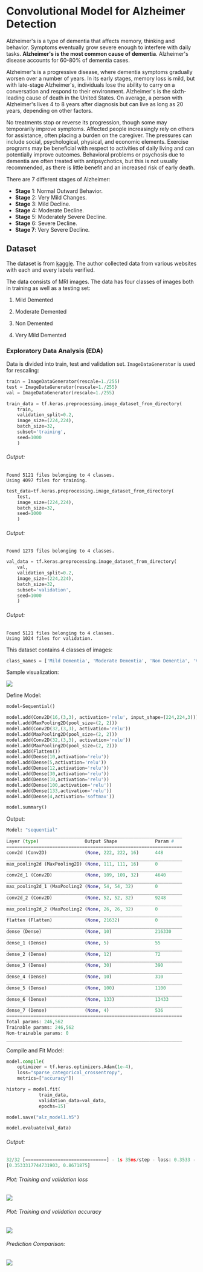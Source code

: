 # Convolutional Model for Alzheimer Detection

Alzheimer's is a type of dementia that affects memory, thinking and behavior. Symptoms eventually grow severe enough to interfere with daily tasks. **Alzheimer's is the most common cause of dementia**. Alzheimer's disease accounts for 60-80% of dementia cases.

Alzheimer's is a progressive disease, where dementia symptoms gradually worsen over a number of years. In its early stages, memory loss is mild, but with late-stage Alzheimer's, individuals lose the ability to carry on a conversation and respond to their environment. Alzheimer's is the sixth-leading cause of death in the United States. On average, a person with Alzheimer's lives 4 to 8 years after diagnosis but can live as long as 20 years, depending on other factors.

No treatments stop or reverse its progression, though some may temporarily improve symptoms. Affected people increasingly rely on others for assistance, often placing a burden on the caregiver. The pressures can include social, psychological, physical, and economic elements. Exercise programs may be beneficial with respect to activities of daily living and can potentially improve outcomes. Behavioral problems or psychosis due to dementia are often treated with antipsychotics, but this is not usually recommended, as there is little benefit and an increased risk of early death.

There are 7 different stages of Alzheimer:

- **Stage** 1: Normal Outward Behavior.
- **Stage** 2: Very Mild Changes.
- **Stage** 3: Mild Decline.
- **Stage** 4: Moderate Decline.
- **Stage** 5: Moderately Severe Decline.
- **Stage** 6: Severe Decline.
- **Stage 7**: Very Severe Decline.

## Dataset

The dataset is from [kaggle](https://www.kaggle.com/tourist55/alzheimers-dataset-4-class-of-images). The author collected data from various websites with each and every labels verified.

The data consists of MRI images. The data has four classes of images both in training as well as a testing set:

1. Mild Demented

2. Moderate Demented

3. Non Demented

4. Very Mild Demented

### Exploratory Data Analysis (EDA)

Data is divided into train, test and validation set. `ImageDataGenerator` is used for rescaling:

```python
train = ImageDataGenerator(rescale=1./255)
test = ImageDataGenerator(rescale=1./255)
val = ImageDataGenerator(rescale=1./255)
```

```python
train_data = tf.keras.preprocessing.image_dataset_from_directory(
    train,
    validation_split=0.2,
    image_size=(224,224),
    batch_size=32,
    subset='training',
    seed=1000
    )
```

###### Output:

```
Found 5121 files belonging to 4 classes.
Using 4097 files for training.
```

```python
test_data=tf.keras.preprocessing.image_dataset_from_directory(
    test,
    image_size=(224,224),
    batch_size=32,
    seed=1000
    )
```

###### Output:

```
Found 1279 files belonging to 4 classes.
```

```python
val_data = tf.keras.preprocessing.image_dataset_from_directory(
    val,
    validation_split=0.2,
    image_size=(224,224),
    batch_size=32,
    subset='validation',
    seed=1000
    )
```

###### Output:

```
Found 5121 files belonging to 4 classes.
Using 1024 files for validation.
```

This dataset contains 4 classes of images:

```python
class_names = ['Mild Dementia', 'Moderate Dementia', 'Non Dementia', 'Very Mild Dementia']
```

Sample visualization:

![](images/sample_visualization.png)

Define Model:

```python
model=Sequential()

model.add(Conv2D(16,(3,3), activation='relu', input_shape=(224,224,3)))
model.add(MaxPooling2D(pool_size=(2, 2)))
model.add(Conv2D(32,(3,3), activation='relu'))
model.add(MaxPooling2D(pool_size=(2, 2)))
model.add(Conv2D(32,(3,3), activation='relu'))
model.add(MaxPooling2D(pool_size=(2, 2)))
model.add(Flatten())
model.add(Dense(10,activation='relu'))
model.add(Dense(5,activation='relu'))
model.add(Dense(12,activation='relu'))
model.add(Dense(30,activation='relu'))
model.add(Dense(10,activation='relu'))
model.add(Dense(100,activation='relu'))
model.add(Dense(133,activation='relu'))
model.add(Dense(4,activation='softmax'))

model.summary()
```

Output:

```python
Model: "sequential"
_________________________________________________________________
Layer (type)                 Output Shape              Param #   
=================================================================
conv2d (Conv2D)              (None, 222, 222, 16)      448       
_________________________________________________________________
max_pooling2d (MaxPooling2D) (None, 111, 111, 16)      0         
_________________________________________________________________
conv2d_1 (Conv2D)            (None, 109, 109, 32)      4640      
_________________________________________________________________
max_pooling2d_1 (MaxPooling2 (None, 54, 54, 32)        0         
_________________________________________________________________
conv2d_2 (Conv2D)            (None, 52, 52, 32)        9248      
_________________________________________________________________
max_pooling2d_2 (MaxPooling2 (None, 26, 26, 32)        0         
_________________________________________________________________
flatten (Flatten)            (None, 21632)             0         
_________________________________________________________________
dense (Dense)                (None, 10)                216330    
_________________________________________________________________
dense_1 (Dense)              (None, 5)                 55        
_________________________________________________________________
dense_2 (Dense)              (None, 12)                72        
_________________________________________________________________
dense_3 (Dense)              (None, 30)                390       
_________________________________________________________________
dense_4 (Dense)              (None, 10)                310       
_________________________________________________________________
dense_5 (Dense)              (None, 100)               1100      
_________________________________________________________________
dense_6 (Dense)              (None, 133)               13433     
_________________________________________________________________
dense_7 (Dense)              (None, 4)                 536       
=================================================================
Total params: 246,562
Trainable params: 246,562
Non-trainable params: 0
_________________________________________________________________
```

Compile and Fit Model:

```python
model.compile(
    optimizer = tf.keras.optimizers.Adam(1e-4), 
    loss="sparse_categorical_crossentropy", 
    metrics=["accuracy"])

history = model.fit(
            train_data, 
            validation_data=val_data, 
            epochs=15)
```

```python
model.save("alz_model1.h5")
```

```python
model.evaluate(val_data)
```

###### Output:

```python
32/32 [==============================] - 1s 35ms/step - loss: 0.3533 - accuracy: 0.8672
[0.3533317744731903, 0.8671875]
```

###### Plot: Training and validation loss

![](images/train_vs_val_loss.png)

###### Plot: Training and validation accuracy

![](images/train_vs_val_acc.png)

###### Prediction Comparison:

![](images/prediction_output.png)
